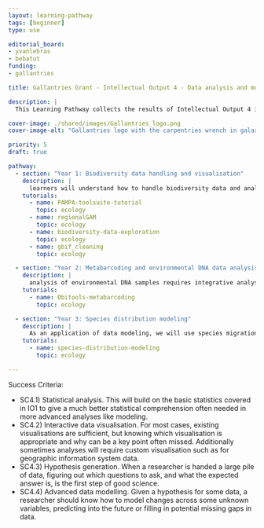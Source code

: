 ```yaml
---
layout: learning-pathway
tags: [beginner]
type: use

editorial_board:
- yvanlebras
- bebatut
funding:
- gallantries

title: Gallantries Grant - Intellectual Output 4 - Data analysis and modelling for evidence and hypothesis generation and knowledge discovery

description: |
  This Learning Pathway collects the results of Intellectual Output 4 in the Gallantries Project

cover-image: ./shared/images/Gallantries_logo.png
cover-image-alt: "Gallantries logo with the carpentries wrench in galaxy 2 stripes 1 strip colour scheme."

priority: 5
draft: true

pathway:
  - section: "Year 1: Biodiversity data handling and visualisation"
    description: |
      learners will understand how to handle biodiversity data and analyse it, as well as elements of visualisation, identifying the optimal visualisation for a dataset. [SC1.1,SC1.4, SC2.1, SC2.3, SC4.1-3]
    tutorials:
      - name: PAMPA-toolsuite-tutorial
        topic: ecology
      - name: regionalGAM
        topic: ecology
      - name: biodiversity-data-exploration
        topic: ecology
      - name: gbif_cleaning
        topic: ecology

  - section: "Year 2: Metabarcoding and environmental DNA data analysis"
    description: |
      analysis of environmental DNA samples requires integrative analysis of highly diversified samples, and new techniques to scale with the data [SC1.4, SC1.5, SC2.1, SC3.1, SC4.1-4]
    tutorials:
      - name: Obitools-metabarcoding
        topic: ecology

  - section: "Year 3: Species distribution modeling"
    description: |
      As an application of data modeling, we will use species migration and biodiversity to teach learners how to build models for complex data and visualise the results. [SC1.1, SC2.4, SC4.1-4]
    tutorials:
      - name: species-distribution-modeling
        topic: ecology

---
```


Success Criteria:
- SC4.1) Statistical analysis. This will build on the basic statistics covered in IO1 to give a much better statistical comprehension often needed in more advanced analyses like modeling.
- SC4.2) Interactive data visualisation. For most cases, existing visualisations are sufficient, but knowing which visualisation is appropriate and why can be a key point often missed. Additionally sometimes analyses will require custom visualisation such as for geographic information system data.
- SC4.3) Hypothesis generation. When a researcher is handed a large pile of data, figuring out which questions to ask, and what the expected answer is, is the first step of good science.
- SC4.4) Advanced data modelling. Given a hypothesis for some data, a researcher should know how to model changes across some unknown variables, predicting into the future or filling in potential missing gaps in data.

